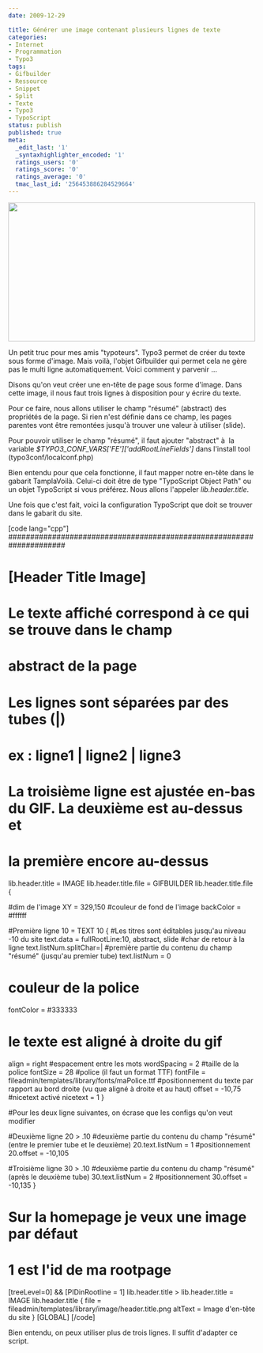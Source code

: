 ```yaml
---
date: 2009-12-29

title: Générer une image contenant plusieurs lignes de texte
categories:
- Internet
- Programmation
- Typo3
tags:
- Gifbuilder
- Ressource
- Snippet
- Split
- Texte
- Typo3
- TypoScript
status: publish
published: true
meta:
  _edit_last: '1'
  _syntaxhighlighter_encoded: '1'
  ratings_users: '0'
  ratings_score: '0'
  ratings_average: '0'
  tmac_last_id: '256453886284529664'
---
```

<img class="alignnone size-medium wp-image-1470" title="Champ résumé dans les propriétées de la page" src="https://dlgjp9x71cipk.cloudfront.net/2009/12/gifbuilder_typo3-500x281.jpg" alt="" width="500" height="281" />

Un petit truc pour mes amis "typoteurs". Typo3 permet de créer du texte sous forme d'image. Mais voilà, l'objet Gifbuilder qui permet cela ne gère pas le multi ligne automatiquement.
Voici comment y parvenir ...

<!--more-->

Disons qu'on veut créer une en-tête de page sous forme d'image. Dans cette image, il nous faut trois lignes à disposition pour y écrire du texte.

Pour ce faire, nous allons utiliser le champ "résumé" (abstract) des propriétés de la page. Si rien n'est définie dans ce champ, les pages parentes vont être remontées jusqu'à trouver une valeur à utiliser (slide).

Pour pouvoir utiliser le champ "résumé", il faut ajouter "abstract" à  la variable <em>$TYPO3_CONF_VARS['FE']['addRootLineFields']</em> dans l'install tool (typo3conf/localconf.php)

Bien entendu pour que cela fonctionne, il faut mapper notre en-tête dans le gabarit TamplaVoilà. Celui-ci doit être de type "TypoScript Object Path" ou un objet TypoScript si vous préférez. Nous allons l'appeler <em>lib.header.title</em>.

Une fois que c'est fait, voici la configuration TypoScript que doit se trouver dans le gabarit du site.

[code lang="cpp"]
#####################################################################
# [Header Title Image]
#
# Le texte affiché correspond à  ce qui se trouve dans le champ
# abstract de la page
#
# Les lignes sont séparées par des tubes (|)
# ex : ligne1 | ligne2 | ligne3
#
# La troisième ligne est ajustée en-bas du GIF. La deuxième est au-dessus et
# la première encore au-dessus

lib.header.title = IMAGE
lib.header.title.file = GIFBUILDER
lib.header.title.file {

#dim de l'image
XY = 329,150
#couleur de fond de l'image
backColor = #ffffff

#Première ligne
10 = TEXT
10 {
  #Les titres sont éditables jusqu'au niveau -10 du site
  text.data = fullRootLine:10, abstract, slide
  #char de retour à la ligne
  text.listNum.splitChar=|
  #première partie du contenu du champ &quot;résumé&quot; (jusqu'au premier tube)
  text.listNum = 0
  # couleur de la police
  fontColor = #333333
  # le texte est aligné à droite du gif
  align = right
  #espacement entre les mots
  wordSpacing = 2
  #taille de la police
  fontSize = 28
  #police (il faut un format TTF)
  fontFile = fileadmin/templates/library/fonts/maPolice.ttf
  #positionnement du texte par rapport au bord droite (vu que aligné à droite et au haut)
  offset = -10,75
  #nicetext activé
  nicetext = 1
}

#Pour les deux ligne suivantes, on écrase que les configs qu'on veut modifier

#Deuxième ligne
20 &gt; .10
#deuxième partie du contenu du champ &quot;résumé&quot; (entre le premier tube et le deuxième)
20.text.listNum = 1
#positionnement
20.offset = -10,105

#Troisième ligne
30 &gt; .10
#deuxième partie du contenu du champ &quot;résumé&quot; (après le deuxième tube)
30.text.listNum = 2
#positionnement
30.offset = -10,135 }

# Sur la homepage je veux une image par défaut
# 1 est l'id de ma rootpage
[treeLevel=0] &amp;&amp; [PIDinRootline = 1] lib.header.title &gt;
  lib.header.title = IMAGE
  lib.header.title {
    file = fileadmin/templates/library/image/header.title.png
    altText = Image d'en-tête du site
  }
[GLOBAL]
[/code]

Bien entendu, on peux utiliser plus de trois lignes. Il suffit d'adapter ce script.
